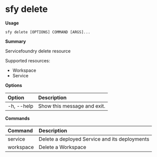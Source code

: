 # sfy delete

**Usage**

`sfy delete [OPTIONS] COMMAND [ARGS]...`

**Summary**

Servicefoundry delete resource

Supported resources:
- Workspace
- Service

**Options**

| **Option** | **Description** |
| :--- | :--- |
| -h, --help | Show this message and exit. |

**Commands**

| **Command** | **Description** |
| :--- | :--- |
| service | Delete a deployed Service and its deployments |
| workspace | Delete a Workspace |
